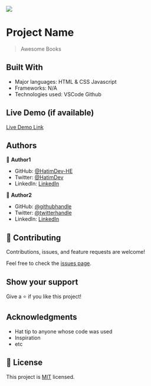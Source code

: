 ![](https://img.shields.io/badge/Microverse-blueviolet)

# Project Name

> Awesome Books


## Built With

- Major languages: HTML & CSS Javascript
- Frameworks: N/A
- Technologies used: VSCode Github

## Live Demo (if available)

[Live Demo Link](https://livedemo.com)

## Authors

👤 **Author1**

- GitHub: [@HatimDev-HE](https://github.com/HatimDev-HE)
- Twitter: [@HatimDev](https://twitter.com/HatimDev)
- LinkedIn: [LinkedIn](https://linkedin.com/in/linkedinhandle)

👤 **Author2**

- GitHub: [@githubhandle](https://github.com/githubhandle)
- Twitter: [@twitterhandle](https://twitter.com/twitterhandle)
- LinkedIn: [LinkedIn](https://linkedin.com/in/linkedinhandle)

## 🤝 Contributing

Contributions, issues, and feature requests are welcome!

Feel free to check the [issues page](../../issues/).

## Show your support

Give a ⭐️ if you like this project!

## Acknowledgments

- Hat tip to anyone whose code was used
- Inspiration
- etc

## 📝 License

This project is [MIT](./MIT.md) licensed.
